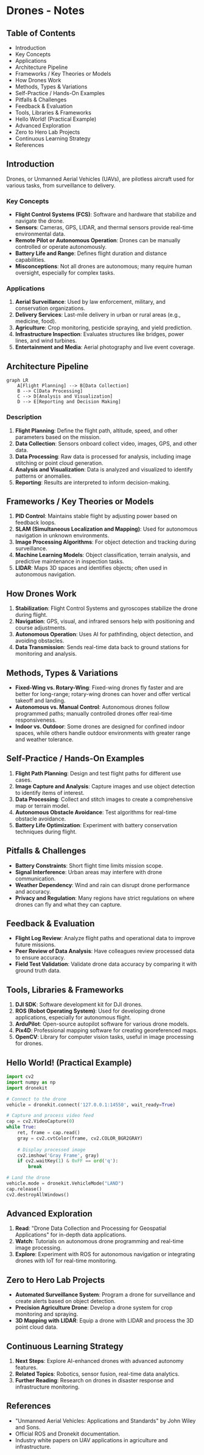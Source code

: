 # Drones - Notes

## Table of Contents
- Introduction
- Key Concepts
- Applications
- Architecture Pipeline
- Frameworks / Key Theories or Models
- How Drones Work
- Methods, Types & Variations
- Self-Practice / Hands-On Examples
- Pitfalls & Challenges
- Feedback & Evaluation
- Tools, Libraries & Frameworks
- Hello World! (Practical Example)
- Advanced Exploration
- Zero to Hero Lab Projects
- Continuous Learning Strategy
- References

## Introduction
Drones, or Unmanned Aerial Vehicles (UAVs), are pilotless aircraft used for various tasks, from surveillance to delivery.

### Key Concepts
- **Flight Control Systems (FCS)**: Software and hardware that stabilize and navigate the drone.
- **Sensors**: Cameras, GPS, LIDAR, and thermal sensors provide real-time environmental data.
- **Remote Pilot or Autonomous Operation**: Drones can be manually controlled or operate autonomously.
- **Battery Life and Range**: Defines flight duration and distance capabilities.
- **Misconceptions**: Not all drones are autonomous; many require human oversight, especially for complex tasks.

### Applications
1. **Aerial Surveillance**: Used by law enforcement, military, and conservation organizations.
2. **Delivery Services**: Last-mile delivery in urban or rural areas (e.g., medicine, food).
3. **Agriculture**: Crop monitoring, pesticide spraying, and yield prediction.
4. **Infrastructure Inspection**: Evaluates structures like bridges, power lines, and wind turbines.
5. **Entertainment and Media**: Aerial photography and live event coverage.

## Architecture Pipeline
```mermaid
graph LR
    A[Flight Planning] --> B[Data Collection]
    B --> C[Data Processing]
    C --> D[Analysis and Visualization]
    D --> E[Reporting and Decision Making]
```

### Description
1. **Flight Planning**: Define the flight path, altitude, speed, and other parameters based on the mission.
2. **Data Collection**: Sensors onboard collect video, images, GPS, and other data.
3. **Data Processing**: Raw data is processed for analysis, including image stitching or point cloud generation.
4. **Analysis and Visualization**: Data is analyzed and visualized to identify patterns or anomalies.
5. **Reporting**: Results are interpreted to inform decision-making.

## Frameworks / Key Theories or Models
1. **PID Control**: Maintains stable flight by adjusting power based on feedback loops.
2. **SLAM (Simultaneous Localization and Mapping)**: Used for autonomous navigation in unknown environments.
3. **Image Processing Algorithms**: For object detection and tracking during surveillance.
4. **Machine Learning Models**: Object classification, terrain analysis, and predictive maintenance in inspection tasks.
5. **LIDAR**: Maps 3D spaces and identifies objects; often used in autonomous navigation.

## How Drones Work
1. **Stabilization**: Flight Control Systems and gyroscopes stabilize the drone during flight.
2. **Navigation**: GPS, visual, and infrared sensors help with positioning and course adjustments.
3. **Autonomous Operation**: Uses AI for pathfinding, object detection, and avoiding obstacles.
4. **Data Transmission**: Sends real-time data back to ground stations for monitoring and analysis.

## Methods, Types & Variations
- **Fixed-Wing vs. Rotary-Wing**: Fixed-wing drones fly faster and are better for long-range; rotary-wing drones can hover and offer vertical takeoff and landing.
- **Autonomous vs. Manual Control**: Autonomous drones follow programmed paths; manually controlled drones offer real-time responsiveness.
- **Indoor vs. Outdoor**: Some drones are designed for confined indoor spaces, while others handle outdoor environments with greater range and weather tolerance.

## Self-Practice / Hands-On Examples
1. **Flight Path Planning**: Design and test flight paths for different use cases.
2. **Image Capture and Analysis**: Capture images and use object detection to identify items of interest.
3. **Data Processing**: Collect and stitch images to create a comprehensive map or terrain model.
4. **Autonomous Obstacle Avoidance**: Test algorithms for real-time obstacle avoidance.
5. **Battery Life Optimization**: Experiment with battery conservation techniques during flight.

## Pitfalls & Challenges
- **Battery Constraints**: Short flight time limits mission scope.
- **Signal Interference**: Urban areas may interfere with drone communication.
- **Weather Dependency**: Wind and rain can disrupt drone performance and accuracy.
- **Privacy and Regulation**: Many regions have strict regulations on where drones can fly and what they can capture.

## Feedback & Evaluation
- **Flight Log Review**: Analyze flight paths and operational data to improve future missions.
- **Peer Review of Data Analysis**: Have colleagues review processed data to ensure accuracy.
- **Field Test Validation**: Validate drone data accuracy by comparing it with ground truth data.

## Tools, Libraries & Frameworks
1. **DJI SDK**: Software development kit for DJI drones.
2. **ROS (Robot Operating System)**: Used for developing drone applications, especially for autonomous flight.
3. **ArduPilot**: Open-source autopilot software for various drone models.
4. **Pix4D**: Professional mapping software for creating georeferenced maps.
5. **OpenCV**: Library for computer vision tasks, useful in image processing for drones.

## Hello World! (Practical Example)
```python
import cv2
import numpy as np
import dronekit

# Connect to the drone
vehicle = dronekit.connect('127.0.0.1:14550', wait_ready=True)

# Capture and process video feed
cap = cv2.VideoCapture(0)
while True:
    ret, frame = cap.read()
    gray = cv2.cvtColor(frame, cv2.COLOR_BGR2GRAY)
    
    # Display processed image
    cv2.imshow('Gray Frame', gray)
    if cv2.waitKey(1) & 0xFF == ord('q'):
        break

# Land the drone
vehicle.mode = dronekit.VehicleMode("LAND")
cap.release()
cv2.destroyAllWindows()
```

## Advanced Exploration
1. **Read**: "Drone Data Collection and Processing for Geospatial Applications" for in-depth data applications.
2. **Watch**: Tutorials on autonomous drone programming and real-time image processing.
3. **Explore**: Experiment with ROS for autonomous navigation or integrating drones with IoT for real-time monitoring.

## Zero to Hero Lab Projects
- **Automated Surveillance System**: Program a drone for surveillance and create alerts based on object detection.
- **Precision Agriculture Drone**: Develop a drone system for crop monitoring and spraying.
- **3D Mapping with LIDAR**: Equip a drone with LIDAR and process the 3D point cloud data.

## Continuous Learning Strategy
1. **Next Steps**: Explore AI-enhanced drones with advanced autonomy features.
2. **Related Topics**: Robotics, sensor fusion, real-time data analytics.
3. **Further Reading**: Research on drones in disaster response and infrastructure monitoring.

## References
- "Unmanned Aerial Vehicles: Applications and Standards" by John Wiley and Sons.
- Official ROS and Dronekit documentation.
- Industry white papers on UAV applications in agriculture and infrastructure.
